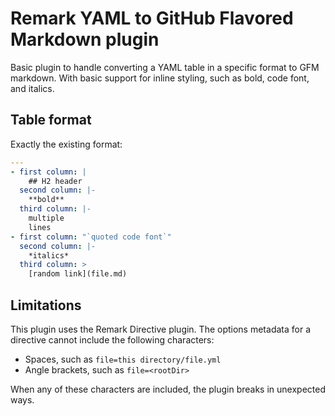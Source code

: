# Remark YAML to GitHub Flavored Markdown plugin

Basic plugin to handle converting a YAML table in a specific format to
GFM markdown. With basic support for inline styling, such as bold, code font, and italics.

## Table format

Exactly the existing format:

```yaml
---
- first column: |
    ## H2 header
  second column: |-
    **bold**
  third column: |-
    multiple
    lines
- first column: "`quoted code font`"
  second column: |-
    *italics*
  third column: >
    [random link](file.md)
```

## Limitations

This plugin uses the Remark Directive plugin. The options metadata for a directive cannot include the following characters:

- Spaces, such as `file=this directory/file.yml`
- Angle brackets, such as `file=<rootDir>`

When any of these characters are included, the plugin breaks in unexpected ways.
